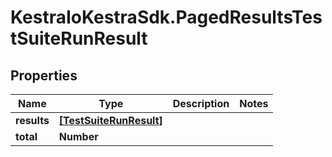 # KestraIoKestraSdk.PagedResultsTestSuiteRunResult

## Properties

Name | Type | Description | Notes
------------ | ------------- | ------------- | -------------
**results** | [**[TestSuiteRunResult]**](TestSuiteRunResult.md) |  | 
**total** | **Number** |  | 


